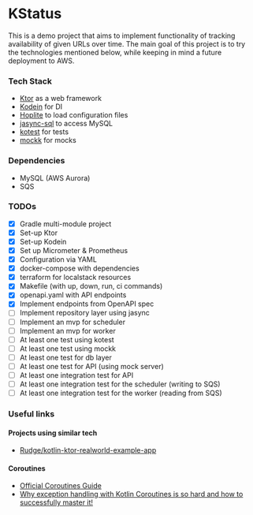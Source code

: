 # KStatus

This is a demo project that aims to implement functionality 
of tracking availability of given URLs over time.
The main goal of this project is to try the technologies mentioned below, 
while keeping in mind a future deployment to AWS.

### Tech Stack

* [Ktor](https://github.com/ktorio/ktor) as a web framework
* [Kodein](https://github.com/Kodein-Framework/Kodein-DI) for DI
* [Hoplite](https://github.com/sksamuel/hoplite) to load configuration files
* [jasync-sql](https://github.com/jasync-sql/jasync-sql) to access MySQL
* [kotest](https://github.com/kotest/kotest) for tests
* [mockk](https://github.com/mockk/mockk) for mocks

### Dependencies

* MySQL (AWS Aurora)
* SQS

### TODOs

- [x] Gradle multi-module project
- [x] Set-up Ktor
- [x] Set-up Kodein
- [x] Set up Micrometer & Prometheus
- [x] Configuration via YAML
- [x] docker-compose with dependencies
- [x] terraform for localstack resources
- [x] Makefile (with up, down, run, ci commands)
- [x] openapi.yaml with API endpoints
- [x] Implement endpoints from OpenAPI spec
- [ ] Implement repository layer using jasync
- [ ] Implement an mvp for scheduler
- [ ] Implement an mvp for worker
- [ ] At least one test using kotest
- [ ] At least one test using mockk
- [ ] At least one test for db layer
- [ ] At least one test for API (using mock server)
- [ ] At least one integration test for API
- [ ] At least one integration test for the scheduler (writing to SQS)
- [ ] At least one integration test for the worker (reading from SQS)

### Useful links

#### Projects using similar tech

- [Rudge/kotlin-ktor-realworld-example-app](https://github.com/Rudge/kotlin-ktor-realworld-example-app)

#### Coroutines

- [Official Coroutines Guide](https://kotlinlang.org/docs/reference/coroutines/coroutines-guide.html)
- [Why exception handling with Kotlin Coroutines is so hard and how to successfully master it!](https://www.lukaslechner.com/why-exception-handling-with-kotlin-coroutines-is-so-hard-and-how-to-successfully-master-it/)